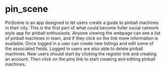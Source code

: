 # pin_scene



PinScene is an app designed to let users create a guide to pinball machines in their city. This is the first part of what could become fuller social network style app for pinball enthusiasts. Anyone viewing the webpage can see a list of pinball machines in town, and if they click on the link more information is available. Once logged in a user can create new listings and edit some of the associated fields. Logged in users are also able to delete pinball machines.
New users should start by clicking the register link and creating an account. Then click on the pins link to start creating and editing pinball machines.

